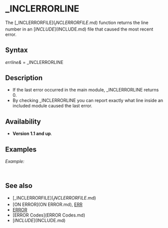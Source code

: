 # _INCLERRORLINE

The [_INCLERRORFILE$](_INCLERRORFILE$.md) function returns the line number in an [$INCLUDE]($INCLUDE.md) file that caused the most recent error.

  

## Syntax

*errline&* = _INCLERRORLINE
  

## Description

* If the last error occurred in the main module, _INCLERRORLINE returns 0.
* By checking _INCLERRORLINE you can report exactly what line inside an included module caused the last error.

  

## Availability

* **Version 1.1 and up**.

  

## Examples

*Example:*

``` [ON ERROR](ON ERROR.md) [GOTO](GOTO.md) DebugLine  [ERROR](ERROR.md) 250 'simulated error code - an error in the main module leaves _INCLERRORLINE empty (= 0)  '[$INCLUDE]($INCLUDE.md):'haserror.bi'  [END](END.md)  DebugLine: [PRINT](PRINT.md) "An error occurred. Please contact support with the following details: [PRINT](PRINT.md) "ERROR "; [ERR](ERR.md); " ON LINE: "; [_ERRORLINE](_ERRORLINE.md) [IF](IF.md) _INCLERRORLINE [THEN](THEN.md)     [PRINT](PRINT.md) "    IN MODULE "; [_INCLERRORFILE$](_INCLERRORFILE$.md); " (line"; _INCLERRORLINE; ")" [END IF](END IF.md) [RESUME](RESUME.md) [NEXT](NEXT.md)  
```

``` An error occurred. Please contact support with the following details: ERROR  250  ON LINE:  6  An error occurred. Please contact support with the following details: ERROR  250  ON LINE:  9     IN MODULE haserror.bi ( line 1 )  
```

  

## See also

* [_INCLERRORFILE$](_INCLERRORFILE$.md)
* [ON ERROR](ON ERROR.md), [ERR](ERR.md)
* [ERROR](ERROR.md)
* [ERROR Codes](ERROR Codes.md)
* [$INCLUDE]($INCLUDE.md)

  
